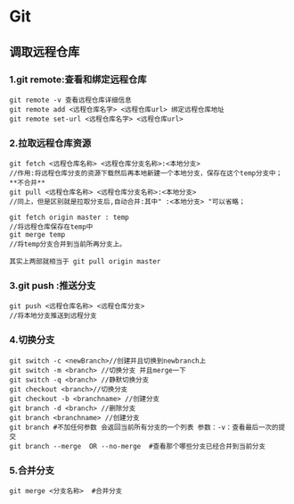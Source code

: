 # Git

## 调取远程仓库

### 1.git remote:查看和绑定远程仓库

```shell
git remote -v 查看远程仓库详细信息
git remote add <远程仓库名字> <远程仓库url> 绑定远程仓库地址
git remote set-url <远程仓库名字> <远程仓库url>
```

### 2.拉取远程仓库资源

```
git fetch <远程仓库名称> <远程仓库分支名称>:<本地分支>
//作用:将远程仓库分支的资源下载然后再本地新建一个本地分支，保存在这个temp分支中；**不合并**
git pull <远程仓库名称> <远程仓库分支名称>:<本地分支>
//同上，但是区别就是拉取分支后,自动合并:其中" :<本地分支> "可以省略；
```

```
git fetch origin master : temp 
//将远程仓库保存在temp中
git merge temp
//将temp分支合并到当前所再分支上。

其实上两部就相当于 git pull origin master
```

### 3.git push :推送分支

```
git push <远程仓库名称> <远程仓库分支>
//将本地分支推送到远程分支
```

### 4.切换分支

```shell
git switch -c <newBranch>//创建并且切换到newbranch上
git switch -m <branch> //切换分支 并且merge一下
git switch -q <branch> //静默切换分支
git checkout <branch>//切换分支
git checkout -b <branchname> //创建分支
git branch -d <branch> //删除分支
git branch <branchname> //创建分支
git branch #不加任何参数 会返回当前所有分支的一个列表 参数：-v：查看最后一次的提交
git branch --merge  OR --no-merge  #查看那个哪些分支已经合并到当前分支 

```

### 5.合并分支

```
git merge <分支名称>  #合并分支
```







